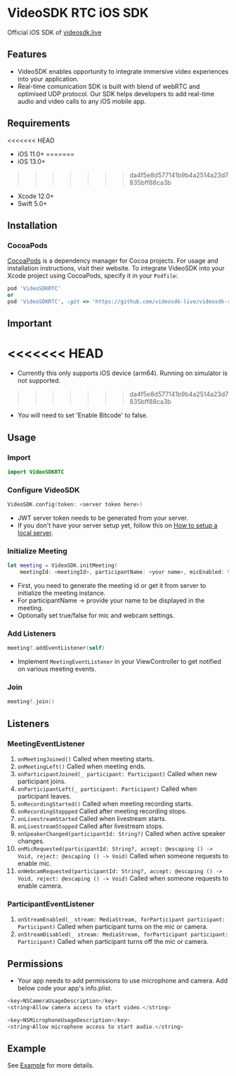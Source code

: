 # VideoSDK RTC iOS SDK

Official iOS SDK of [videosdk.live](https://videosdk.live/)


## Features

- VideoSDK enables opportunity to integrate immersive video experiences into your application.
- Real-time comunication SDK is built with blend of webRTC and optimised UDP protocol. Our SDK helps developers to add real-time audio and video calls to any iOS mobile app.

## Requirements

<<<<<<< HEAD
- iOS 11.0+
=======
- iOS 13.0+
>>>>>>> da4f5e8d577141b9b4a2514a23d7835bff88ca3b
- Xcode 12.0+
- Swift 5.0+

## Installation

### CocoaPods

[CocoaPods](https://cocoapods.org) is a dependency manager for Cocoa projects. For usage and installation instructions, visit their website. To integrate VideoSDK into your Xcode project using CocoaPods, specify it in your `Podfile`:

```ruby
pod 'VideoSDKRTC'
or 
pod 'VideoSDKRTC', :git => 'https://github.com/videosdk-live/videosdk-rtc-ios-sdk.git'
```

## Important

<<<<<<< HEAD
=======
- Currently this only supports iOS device (arm64). Running on simulator is not supported.
>>>>>>> da4f5e8d577141b9b4a2514a23d7835bff88ca3b
- You will need to set 'Enable Bitcode' to false.

## Usage

### Import

```swift
import VideoSDKRTC
```

### Configure VideoSDK

```swift
VideoSDK.config(token: <server token here>)
```

- JWT server token needs to be generated from your server.
- If you don't have your server setup yet, follow this on [How to setup a local server]().

### Initialize Meeting

```swift
let meeting = VideoSDK.initMeeting(
    meetingId: <meetingId>, participantName: <your name>, micEnabled: true, webcamEnabled: true)
```

- First, you need to generate the meeting id or get it from server to initialize the meeting instance.
- For participantName -> provide your name to be displayed in the meeting.
- Optionally set true/false for mic and webcam settings.

### Add Listeners

```swift
meeting?.addEventListener(self)
```

- Implement `MeetingEventListener` in your ViewController to get notified on various meeting events.

### Join

```swift
meeting?.join()
```

## Listeners

### MeetingEventListener

1. `onMeetingJoined()` Called when meeting starts.
2. `onMeetingLeft()` Called when meeting ends.
3. `onParticipantJoined(_ participant: Participant)` Called when new participant joins.
4. `onParticipantLeft(_ participant: Participant)` Called when participant leaves.
5. `onRecordingStarted()` Called when meeting recording starts.
6. `onRecordingStoppped` Called after meeting recording stops.
7. `onLivestreamStarted` Called when livestream starts.
8. `onLivestreamStopped` Called after livestream stops.
9. `onSpeakerChanged(participantId: String?)` Called when active speaker changes.
10. `onMicRequested(participantId: String?, accept: @escaping () -> Void, reject: @escaping () -> Void)` Called when someone requests to enable mic.
11. `onWebcamRequested(participantId: String?, accept: @escaping () -> Void, reject: @escaping () -> Void)` Called when someone requests to enable camera.

### ParticipantEventListener

1. `onStreamEnabled(_ stream: MediaStream, forParticipant participant: Participant)` Called when participant turns on the mic or camera.
2. `onStreamDisabled(_ stream: MediaStream, forParticipant participant: Participant)` Called when participant turns off the mic or camera.

## Permissions

- Your app needs to add permissions to use microphone and camera. Add below code your app's info.plist.

```swift
<key>NSCameraUsageDescription</key>
<string>Allow camera access to start video.</string>

<key>NSMicrophoneUsageDescription</key>
<string>Allow microphone access to start audio.</string>
```

## Example

See [Example](https://github.com/videosdk-live/videosdk-rtc-ios-sdk-example) for more details.
